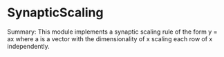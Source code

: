 # SynapticScaling

 Summary: This module implements a synaptic scaling rule of the form
    y = ax
    where a is a vector with the dimensionality of x scaling each row of x 
    independently.
